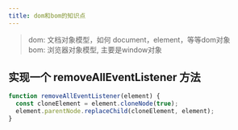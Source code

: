 ```yaml
---
title: dom和bom的知识点
---
```


> dom: 文档对象模型，如何 document，element，等等dom对象    
> bom: 浏览器对象模型, 主要是window对象

## 实现一个 removeAllEventListener 方法

```js
function removeAllEventListener(element) {
  const cloneElement = element.cloneNode(true);
  element.parentNode.replaceChild(cloneElement, element);
}
```
